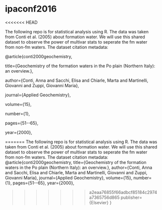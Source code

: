 # ipaconf2016
<<<<<<< HEAD

The following repo is for statistical analysis using R. The data was taken from Conti et al. (2005) about formation water. We will use this shared dataset to observe the power of multivar stats to seperate the fm water from non-fm waters.
The dataset citation metadata:

@article{conti2000geochemistry,

  title={Geochemistry of the formation waters in the Po plain (Northern Italy): an overview.},

  author={Conti, Anna and Sacchi, Elisa and Chiarle, Marta and Martinelli, Giovanni and Zuppi, Giovanni Maria},

  journal={Applied Geochemistry},

  volume={15},

  number={1},

  pages={51--65},

  year={2000},

=======
The following repo is for statistical analysis using R. The data was taken from Conti et al. (2005) about formation water. We will use this shared dataset to observe the power of multivar stats to seperate the fm water from non-fm waters.
The dataset citation metadata:
@article{conti2000geochemistry,
  title={Geochemistry of the formation waters in the Po plain (Northern Italy): an overview.},
  author={Conti, Anna and Sacchi, Elisa and Chiarle, Marta and Martinelli, Giovanni and Zuppi, Giovanni Maria},
  journal={Applied Geochemistry},
  volume={15},
  number={1},
  pages={51--65},
  year={2000},
>>>>>>> a2eaa76855f66adbcf85184c2974a7365756d865
  publisher={Elsevier}
}
